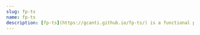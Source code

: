 ```yaml
---
slug: fp-ts
name: fp-ts
description: [fp-ts](https://gcanti.github.io/fp-ts/) is a functional programming library for Typescript.
---
```

